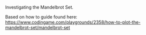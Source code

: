 Investigating the Mandelbrot Set.

Based on how to guide found here: https://www.codingame.com/playgrounds/2358/how-to-plot-the-mandelbrot-set/mandelbrot-set

